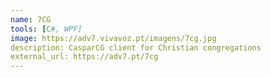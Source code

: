 ```yaml
---
name: 7CG
tools: [C#, WPF]
image: https://adv7.vivavoz.pt/imagens/7cg.jpg
description: CasparCG client for Christian congregations
external_url: https://adv7.pt/7cg
---
```

